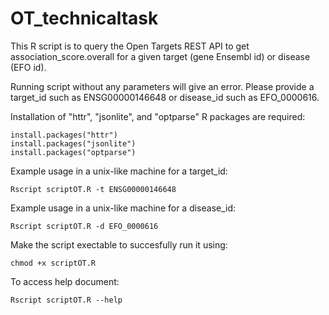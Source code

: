 # OT_technicaltask
This R script is to query the Open Targets REST API to get association_score.overall for a given target (gene Ensembl id) or disease (EFO id).

Running script without any parameters will give an error. Please provide a target_id such as ENSG00000146648 or disease_id such as EFO_0000616.

Installation of "httr", "jsonlite", and "optparse" R packages are required:

	install.packages("httr")
	install.packages("jsonlite")
	install.packages("optparse")

Example usage in a unix-like machine for a target_id:

	Rscript scriptOT.R -t ENSG00000146648

Example usage in a unix-like machine for a disease_id:

	Rscript scriptOT.R -d EFO_0000616

Make the script exectable to succesfully run it using:

	chmod +x scriptOT.R

To access help document:

	Rscript scriptOT.R --help

